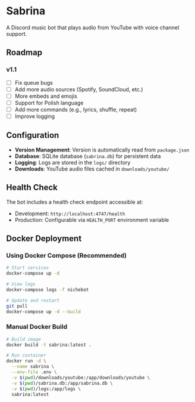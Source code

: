 # Sabrina

A Discord music bot that plays audio from YouTube with voice channel support.

## Roadmap

### v1.1
- [ ] Fix queue bugs
- [ ] Add more audio sources (Spotify, SoundCloud, etc.)
- [ ] More embeds and emojis
- [ ] Support for Polish language
- [ ] Add more commands (e.g., lyrics, shuffle, repeat)
- [ ] Improve logging

## Configuration

- **Version Management**: Version is automatically read from `package.json`
- **Database**: SQLite database (`sabrina.db`) for persistent data
- **Logging**: Logs are stored in the `logs/` directory
- **Downloads**: YouTube audio files cached in `downloads/youtube/`

## Health Check

The bot includes a health check endpoint accessible at:

- Development: `http://localhost:4747/health`
- Production: Configurable via `HEALTH_PORT` environment variable

## Docker Deployment

### Using Docker Compose (Recommended)

```bash
# Start services
docker-compose up -d

# View logs
docker-compose logs -f nichebot

# Update and restart
git pull
docker-compose up -d --build
```

### Manual Docker Build

```bash
# Build image
docker build -t sabrina:latest .

# Run container
docker run -d \
  --name sabrina \
  --env-file .env \
  -v $(pwd)/downloads/youtube:/app/downloads/youtube \
  -v $(pwd)/sabrina.db:/app/sabrina.db \
  -v $(pwd)/logs:/app/logs \
  sabrina:latest
```
